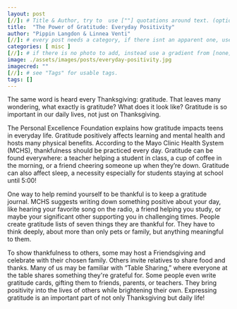 ```yaml
---
layout: post
[//]: # Title & Author, try to  use [""] quotations around text. (optional, just formality).
title:  "The Power of Gratitude: Everyday Positivity"
author: "Pippin Langdon & Linnea Venti"
[//]: # every post needs a category, if there isnt an apparent one, use [misc].
categories: [ misc ]
[//]: # if there is no photo to add, instead use a gradient from [none] folder by picking a number from 1-10. (all gradients are .jpg)
image: ./assets/images/posts/everyday-positivity.jpg
imagecred: ""
[//]: # see "Tags" for usable tags.
tags: []
---
```

The same word is heard every Thanksgiving: gratitude. That leaves many wondering, what exactly is gratitude? What does it look like? Gratitude is so important in our daily lives, not just on Thanksgiving.

The Personal Excellence Foundation explains how gratitude impacts teens in everyday life. Gratitude positively affects learning and mental health and hosts many physical benefits. According to the Mayo Clinic Health System (MCHS), thankfulness should be practiced every day. Gratitude can be found everywhere: a teacher helping a student in class, a cup of coffee in the morning, or a friend cheering someone up when they’re down. Gratitude can also affect sleep, a necessity especially for students staying at school until 5:00!

One way to help remind yourself to be thankful is to keep a gratitude journal. MCHS suggests writing down something positive about your day, like hearing your favorite song on the radio, a friend helping you study, or maybe your significant other supporting you in challenging times. People create gratitude lists of seven things they are thankful for. They have to think deeply, about more than only pets or family, but anything meaningful to them.

To show thankfulness to others, some may host a Friendsgiving and celebrate with their chosen family. Others invite relatives to share food and thanks. Many of us may be familiar with “Table Sharing,” where everyone at the table shares something they're grateful for. Some people even write gratitude cards, gifting them to friends, parents, or teachers. They bring positivity into the lives of others while brightening their own. Expressing gratitude is an important part of not only Thanksgiving but daily life!